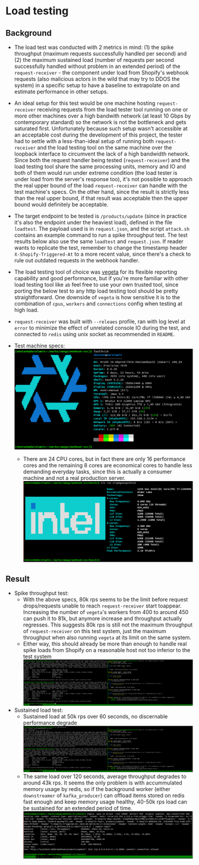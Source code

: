 # Load testing
## Background
- The load test was conducted with 2 metrics in mind: (1) the spike throughput (maximum requests successfully handled per second)
  and (2) the maximum sustained load (number of requests per second successfully handled without problem in an extended period) of
  the `request-receiver` - the component under load from Shopify's webhook requests (also malicious actors in the wild that may
  try to DDOS the system) in a specific setup to have a baseline to extrapolate on and estimate performance in other setups.

- An ideal setup for this test would be one machine hosting `request-receiver` receiving requests from the load tester tool
  running on one or more other machines over a high bandwith network (at least 10 Gbps by contemporary standard) so the network is
  not the bottleneck and gets saturated first. Unfortunately because such setup wasn't accessible at an acceptable cost during the
  development of this project, the tester had to settle with a less-than-ideal setup of running both `request-receiver` and the
  load testing tool on the same machine over the loopback interface to circumvent the lack of a high bandwidth network. Since both
  the request handler being tested (`request-receiver`) and the load testing tool share the same processing units, memory and IO
  and both of them would run under extreme condition (the load tester is under load from the server's response too), it's not
  possible to approach the real upper bound of the load `request-receiver` can handle with the test machine's specs. On the other
  hand, since the result is strictly less than the real upper bound, if that result was acceptable then the upper bound would
  definitely be acceptable.

- The target endpoint to be tested is `/products/update` (since in practice it's also the endpoint under the heaviest load),
  defined in the file `loadtest`. The payload used is in `request.json`, and the script `attack.sh` contains an example command to
  run a spike throughput test. The test results below also use the same `loadtest` and `request.json`. If reader wants to
  replicate the test, remember to change the timestamp header `X-Shopify-Triggered-At` to a more recent value, since there's a
  check to rule out outdated requests in the webhook handler.

- The load testing tool of choice was [vegeta](https://github.com/tsenart/vegeta) for its flexible reporting capability and good
  performance, but if you're more familiar with other load testing tool like `ab` feel free to use your own trusted tool, since
  porting the below test to any http load testing tool should be pretty straightforward. One downside of `vegeta` is how sensitive
  it is to the combination of `cpus`, `workers` and `connections` config when testing at high load.

- `request-receiver` was built with `--releaes` profile, ran with log level at `error` to minimize the effect of unrelated console
  IO during the test, and connected to `redis` using unix socket as recommended in `README`.

- Test machine specs:
![test system specs](test-system.png)
  - There are 24 CPU cores, but in fact there are only 16 performance cores and the remaining 8 cores are economical cores to
    handle less demanding everyday tasks, since this is actually a consumer machine and not a real production server.
![cpu specs](cpu.png)

## Result
- Spike throughput test:
  - With the above specs, 80k rps seems to be the limit before request drops/requests unable to reach `request-receiver` start toappear.
    Increasing the number of `vegeta`'s workers from 400 to around 450 can push it to 81k, but anymore increase and throughput
    actually regresses. This suggests 80k rps is still not the maximum throughput of `request-receiver` on this test system, just
    the maximum throughput when also running `vegeta` at its limit on the same system.
  - Either way, this should already be more than enough to handle real spike loads from Shopify on a reasonable host not too
    inferior to the test system
![80k rps spike load](throughput-80krps-test.png)
- Sustained load test:
  - Sustained load at 50k rps over 60 seconds, no discernable performance degrade
![sustained 50k rps load for 60s](sustained-50rps-60secs-test.png)
  - The same load over 120 seconds, average throughput degrades to around 43k rps. It seems the only problem is with accummulated
    memory usage by redis, so if the background worker (either `downstreamer` of `kafka_producer`) can offload items stored on redis fast enough and keep memory usage healthy, 40-50k rps load can be sustained for an extended period of time.
![sustained 50k rps load for 120s](sustained-50rps-120secs-test.png)
